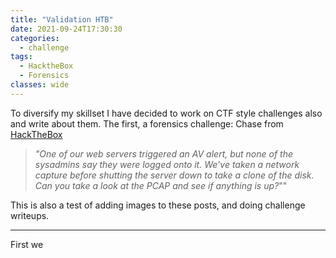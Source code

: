 ```yaml
---
title: "Validation HTB"
date: 2021-09-24T17:30:30
categories:
  - challenge
tags:
  - HacktheBox
  - Forensics
classes: wide
---
```

To diversify my skillset I have decided to work on CTF style challenges also and write about them. The first, a forensics challenge: Chase from [HackTheBox](https://app.hackthebox.eu/challenges/chase)

>*"One of our web servers triggered an AV alert, but none of the sysadmins say they were logged onto it. We've taken a network capture before shutting the server down to take a clone of the disk. Can you take a look at the PCAP and see if anything is up?*""

This is also a test of adding images to these posts, and doing challenge writeups.

---

First we 
